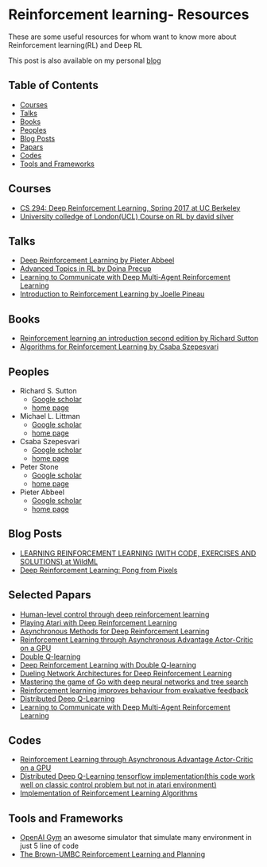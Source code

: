 # Reinforcement learning- Resources
These are some useful resources for whom want to know more about Reinforcement learning(RL) and Deep RL

This post is also available on my personal [blog](http://badnava.me/2017/06/24/reinforcement-learning-resources/)

## Table of Contents

 - [Courses](#courses)
 - [Talks](#talks)
 - [Books](#books)
 - [Peoples](#peoples)
 - [Blog Posts](#blog-posts)
 - [Papars](#selected-papars)
 - [Codes](#codes)
 - [Tools and Frameworks](#tools-and-frameworks)

## Courses
- [CS 294: Deep Reinforcement Learning, Spring 2017 at UC Berkeley](http://rll.berkeley.edu/deeprlcourse/)
- [University colledge of London(UCL) Course on RL by david silver](http://www0.cs.ucl.ac.uk/staff/D.Silver/web/Teaching.html)
## Talks 
- [Deep Reinforcement Learning by Pieter Abbeel](http://videolectures.net/deeplearning2016_abbeel_deep_reinforcement/)
- [Advanced Topics in RL by Doina Precup](http://videolectures.net/deeplearning2016_precup_advanced_topics/)
- [Learning to Communicate with Deep Multi­-Agent Reinforcement Learning](http://videolectures.net/deeplearning2016_foerster_learning_communicate/)
- [Introduction to Reinforcement Learning by Joelle Pineau](http://videolectures.net/deeplearning2016_pineau_reinforcement_learning/)
## Books 
- [Reinforcement learning an introduction second edition by Richard Sutton](http://people.inf.elte.hu/lorincz/Files/RL_2006/SuttonBook.pdf)
- [Algorithms for Reinforcement Learning by Csaba Szepesvari](http://www.ualberta.ca/~szepesva/papers/RLAlgsInMDPs.pdf)
## Peoples
- Richard S. Sutton
  - [Google scholar](https://scholar.google.com/citations?user=hNTyptAAAAAJ)
  - [home page](http://incompleteideas.net/sutton/index.html)
- Michael L. Littman
  - [Google scholar](https://scholar.google.com/citations?user=Jj00ksMAAAAJ&hl=en)
  - [home page](http://cs.brown.edu/~mlittman/)
- Csaba Szepesvari
  - [Google scholar](https://scholar.google.com/citations?user=zvC19mQAAAAJ&hl=en)
  - [home page](https://sites.ualberta.ca/~szepesva/)
- Peter Stone
  - [Google scholar](https://scholar.google.com/citations?user=qnwjcfAAAAAJ&hl=en)
  - [home page](http://www.cs.utexas.edu/~pstone/)
 - Pieter Abbeel
   - [Google scholar](https://scholar.google.com/citations?user=vtwH6GkAAAAJ&hl=en)
   - [home page](https://people.eecs.berkeley.edu/~pabbeel/)
## Blog Posts 
- [LEARNING REINFORCEMENT LEARNING (WITH CODE, EXERCISES AND SOLUTIONS) at WildML](http://www.wildml.com/2016/10/learning-reinforcement-learning/)
- [Deep Reinforcement Learning: Pong from Pixels](http://karpathy.github.io/2016/05/31/rl/)
## Selected Papars
- [Human-level control through deep reinforcement learning](https://www.nature.com/nature/journal/v518/n7540/full/nature14236.html)
- [Playing Atari with Deep Reinforcement Learning](https://arxiv.org/abs/1312.5602)
- [Asynchronous Methods for Deep Reinforcement Learning](https://arxiv.org/abs/1602.01783)
- [Reinforcement Learning through Asynchronous Advantage Actor-Critic on a GPU](https://arxiv.org/abs/1611.06256)
- [Double Q-learning](https://papers.nips.cc/paper/3964-double-q-learning)
- [Deep Reinforcement Learning with Double Q-learning](https://arxiv.org/abs/1509.06461)
- [Dueling Network Architectures for Deep Reinforcement Learning](https://arxiv.org/abs/1511.06581)
- [Mastering the game of Go with deep neural networks and tree search](https://www.nature.com/nature/journal/v529/n7587/full/nature16961.html)
- [Reinforcement learning improves behaviour from evaluative feedback](https://www.nature.com/nature/journal/v521/n7553/full/nature14540.html)
- [Distributed Deep Q-Learning](https://arxiv.org/abs/1508.04186)
- [Learning to Communicate with Deep Multi­-Agent Reinforcement Learning](https://arxiv.org/abs/1605.06676)
## Codes
- [Reinforcement Learning through Asynchronous Advantage Actor-Critic on a GPU](https://github.com/NVlabs/GA3C)
- [Distributed Deep Q-Learning tensorflow implementation(this code work well on classic control problem but not in atari environment)](https://github.com/viswanathgs/dist-dqn)
- [Implementation of Reinforcement Learning Algorithms](https://github.com/dennybritz/reinforcement-learning/)
## Tools and Frameworks 
- [OpenAI Gym](https://gym.openai.com/) an awesome simulator that simulate many environment in just 5 line of code
- [The Brown-UMBC Reinforcement Learning and Planning](http://burlap.cs.brown.edu/)